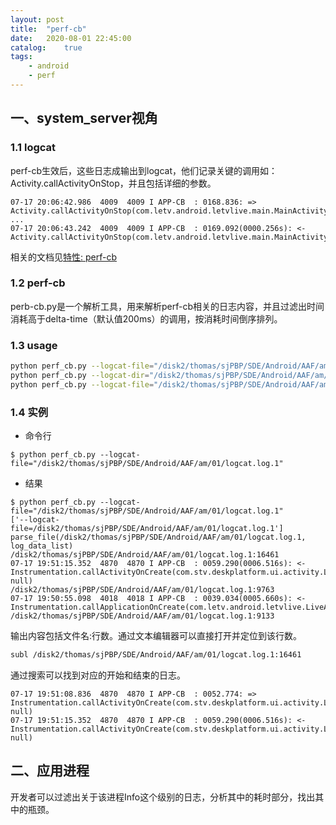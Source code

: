 ```yaml
---
layout: post
title:  "perf-cb"
date:   2020-08-01 22:45:00
catalog:    true
tags:
    - android
    - perf
---
```

## 一、system_server视角
### 1.1 logcat
perf-cb生效后，这些日志成输出到logcat，他们记录关键的调用如：Activity.callActivityOnStop，并且包括详细的参数。
```
07-17 20:06:42.986  4009  4009 I APP-CB  : 0168.836: => Activity.callActivityOnStop(com.letv.android.letvlive.main.MainActivity@1cd070be)
...
07-17 20:06:43.242  4009  4009 I APP-CB  : 0169.092(0000.256s): <- Activity.callActivityOnStop(com.letv.android.letvlive.main.MainActivity@1cd070be)
```
相关的文档见[特性: perf-cb](http://wiki.letv.cn/pages/viewpage.action?pageId=82812910)
### 1.2 perf-cb
perb-cb.py是一个解析工具，用来解析perf-cb相关的日志内容，并且过滤出时间消耗高于delta-time（默认值200ms）的调用，按消耗时间倒序排列。
### 1.3 usage
```bash
python perf_cb.py --logcat-file="/disk2/thomas/sjPBP/SDE/Android/AAF/am/01/logcat.log.1"
python perf_cb.py --logcat-dir="/disk2/thomas/sjPBP/SDE/Android/AAF/am/01"
python perf_cb.py --logcat-file="/disk2/thomas/sjPBP/SDE/Android/AAF/am/01/logcat.log.1" --logcat-dir="/disk2/thomas/sjPBP/SDE/Android/AAF/am/01"
```
### 1.4 实例
+ 命令行
```
$ python perf_cb.py --logcat-file="/disk2/thomas/sjPBP/SDE/Android/AAF/am/01/logcat.log.1"
```
+ 结果
```
$ python perf_cb.py --logcat-file="/disk2/thomas/sjPBP/SDE/Android/AAF/am/01/logcat.log.1"
['--logcat-file=/disk2/thomas/sjPBP/SDE/Android/AAF/am/01/logcat.log.1']
parse_file(/disk2/thomas/sjPBP/SDE/Android/AAF/am/01/logcat.log.1, log_data_list)
/disk2/thomas/sjPBP/SDE/Android/AAF/am/01/logcat.log.1:16461
07-17 19:51:15.352  4870  4870 I APP-CB  : 0059.290(0006.516s): <- Instrumentation.callActivityOnCreate(com.stv.deskplatform.ui.activity.Launcher@29658b18, null)
/disk2/thomas/sjPBP/SDE/Android/AAF/am/01/logcat.log.1:9763
07-17 19:50:55.098  4018  4018 I APP-CB  : 0039.034(0005.660s): <- Instrumentation.callApplicationOnCreate(com.letv.android.letvlive.LiveAppApplication@2e5a9472)
/disk2/thomas/sjPBP/SDE/Android/AAF/am/01/logcat.log.1:9133
```
输出内容包括文件名:行数。通过文本编辑器可以直接打开并定位到该行数。
```bash
subl /disk2/thomas/sjPBP/SDE/Android/AAF/am/01/logcat.log.1:16461
```
通过搜索可以找到对应的开始和结束的日志。
```
07-17 19:51:08.836  4870  4870 I APP-CB  : 0052.774: => Instrumentation.callActivityOnCreate(com.stv.deskplatform.ui.activity.Launcher@29658b18, null)
07-17 19:51:15.352  4870  4870 I APP-CB  : 0059.290(0006.516s): <- Instrumentation.callActivityOnCreate(com.stv.deskplatform.ui.activity.Launcher@29658b18, null)
```
## 二、应用进程
开发者可以过滤出关于该进程Info这个级别的日志，分析其中的耗时部分，找出其中的瓶颈。
